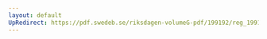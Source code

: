 ```yaml
---
layout: default
UpRedirect: https://pdf.swedeb.se/riksdagen-volumeG-pdf/199192/reg_199192_KrU/reg_199192_KrU_0006.pdf
---
```

